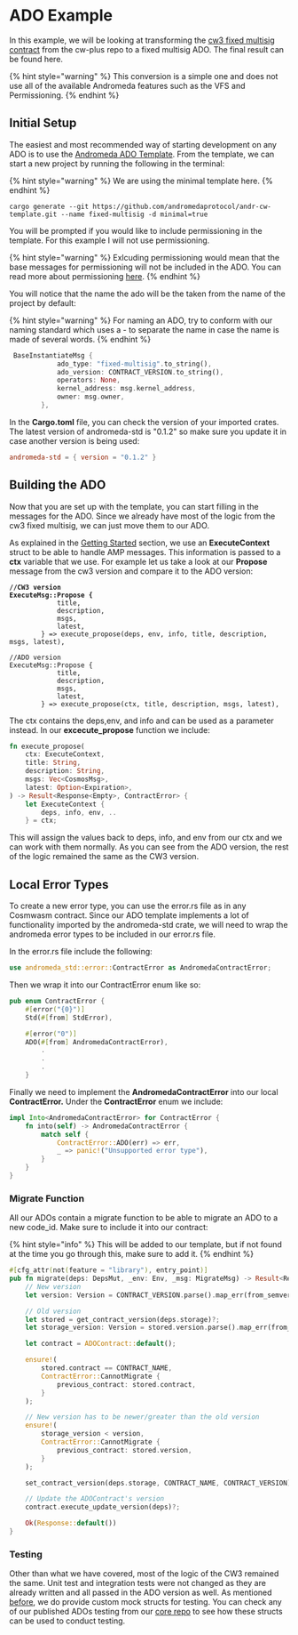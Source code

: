 # ADO Example

In this example, we will be looking at transforming the [cw3 fixed multisig contract](https://github.com/CosmWasm/cw-plus/tree/main/contracts/cw3-fixed-multisig) from the cw-plus repo to a fixed multisig ADO. The final result can be found here.

{% hint style="warning" %}
This conversion is a simple one and does not use all of the available Andromeda features such as the VFS and Permissioning.&#x20;
{% endhint %}

## Initial Setup

The easiest and most recommended way of starting development on any ADO is to use the [Andromeda ADO Template](https://github.com/andromedaprotocol/andr-cw-template). From the template, we can start a new project by running the following in the terminal:

{% hint style="warning" %}
We are using the minimal template here.&#x20;
{% endhint %}

```
cargo generate --git https://github.com/andromedaprotocol/andr-cw-template.git --name fixed-multisig -d minimal=true
```

You will be prompted if you would like to include permissioning in the template. For this example I will not use permissioning.

{% hint style="warning" %}
Exlcuding permissioning would mean that the base messages for permissioning will not be included in the ADO. You can read more about permissioning [here](../platform-and-framework/ado-base/#permissioning).
{% endhint %}

You will notice that the name the ado will be the taken from the name of the project by default:

{% hint style="warning" %}
For naming an ADO, try to conform with our naming standard which uses a - to separate the name in case the name is made of several words.
{% endhint %}

```rust
 BaseInstantiateMsg {
            ado_type: "fixed-multisig".to_string(),
            ado_version: CONTRACT_VERSION.to_string(),
            operators: None,
            kernel_address: msg.kernel_address,
            owner: msg.owner,
        },
```

In the **Cargo.toml** file, you can check the version of your imported crates. The latest version of andromeda-std is "0.1.2" so make sure you update it in case another version is being used:

```toml
andromeda-std = { version = "0.1.2" }
```

## Building the ADO

Now that you are set up with the template, you can start filling in the messages for the ADO. Since we already have most of the logic from the cw3 fixed multisig, we can just move them to our ADO.

&#x20;As explained  in the [Getting Started](getting-started.md) section, we use an **ExecuteContext** struct to be able to handle AMP messages. This information is passed to a **ctx** variable that we use. For example let us take a look   at our **Propose** message from the cw3 version and compare it to the ADO version:

<pre class="language-rust"><code class="lang-rust"><strong>//CW3 version
</strong><strong>ExecuteMsg::Propose {
</strong>            title,
            description,
            msgs,
            latest,
        } => execute_propose(deps, env, info, title, description, msgs, latest),
        
//ADO version
ExecuteMsg::Propose {
            title,
            description,
            msgs,
            latest,
        } => execute_propose(ctx, title, description, msgs, latest),
</code></pre>

The ctx contains the deps,env, and info and can be used as a parameter instead. In our **excecute\_propose** function we include:

```rust
fn execute_propose(
    ctx: ExecuteContext,
    title: String,
    description: String,
    msgs: Vec<CosmosMsg>,
    latest: Option<Expiration>,
) -> Result<Response<Empty>, ContractError> {
    let ExecuteContext {
        deps, info, env, ..
    } = ctx;
```

This will assign the values back to deps, info, and env from our ctx and we can work with them normally. As you can see from the ADO version, the rest of the logic remained the same as the CW3 version.

## Local Error Types

To create a new error type, you can use the error.rs file as in any Cosmwasm contract. Since our ADO template implements a lot of functionality imported by the andromeda-std crate, we will need to wrap the andromeda error types to be included in our error.rs file.

In the error.rs file include the following:

```rust
use andromeda_std::error::ContractError as AndromedaContractError;
```

Then we wrap it into our ContractError enum like so:

```rust
pub enum ContractError {
    #[error("{0}")]
    Std(#[from] StdError),

    #[error("0")]
    ADO(#[from] AndromedaContractError),
        .
        .
        .
    }
```

Finally we need to implement the **AndromedaContractError** into our local **ContractError.** Under the **ContractError** enum we include:

```rust
impl Into<AndromedaContractError> for ContractError {
    fn into(self) -> AndromedaContractError {
        match self {
            ContractError::ADO(err) => err,
            _ => panic!("Unsupported error type"),
        }
    }
}
```

### Migrate Function

All our ADOs contain a migrate function to be able to migrate an ADO to a new code\_id. Make sure to include it into our contract:

{% hint style="info" %}
This will be added to our template, but if not found at the time you go through this, make sure to add it.
{% endhint %}

```rust
#[cfg_attr(not(feature = "library"), entry_point)]
pub fn migrate(deps: DepsMut, _env: Env, _msg: MigrateMsg) -> Result<Response, ContractError> {
    // New version
    let version: Version = CONTRACT_VERSION.parse().map_err(from_semver)?;

    // Old version
    let stored = get_contract_version(deps.storage)?;
    let storage_version: Version = stored.version.parse().map_err(from_semver)?;

    let contract = ADOContract::default();

    ensure!(
        stored.contract == CONTRACT_NAME,
        ContractError::CannotMigrate {
            previous_contract: stored.contract,
        }
    );

    // New version has to be newer/greater than the old version
    ensure!(
        storage_version < version,
        ContractError::CannotMigrate {
            previous_contract: stored.version,
        }
    );

    set_contract_version(deps.storage, CONTRACT_NAME, CONTRACT_VERSION)?;

    // Update the ADOContract's version
    contract.execute_update_version(deps)?;

    Ok(Response::default())
}
```

### Testing

Other than what we have covered, most of the logic of the CW3 remained the same. Unit test and integration tests were not changed as they are already written and all passed in the ADO version as well. As mentioned [before](getting-started.md#testing), we do provide custom mock structs for testing. You can check any of our published ADOs testing from our [core repo](https://github.com/andromedaprotocol/andromeda-core) to see how these structs can be used to conduct testing.&#x20;
